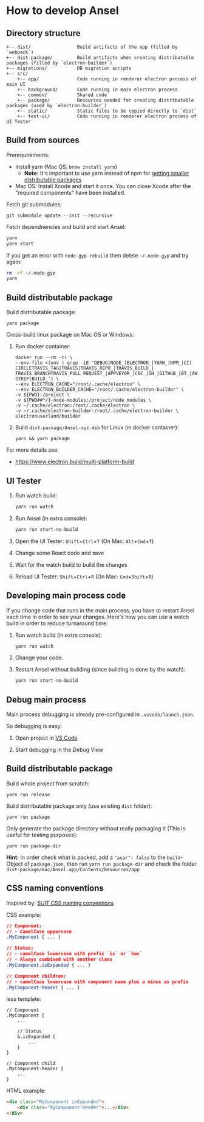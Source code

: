 How to develop Ansel
====================


Directory structure
-------------------

    +-- dist/                 Build artifacts of the app (filled by `webpack`)
    +-- dist-package/         Build artifacts when creating distributable packages (filled by `electron-builder`)
    +-- migrations/           DB migration scripts
    +-- src/
        +-- app/              Code running in renderer electron process of main UI
        +-- background/       Code running in main electron process
        +-- common/           Shared code
        +-- package/          Resources needed for creating distributable packages (used by `electron-builder`)
        +-- static/           Static files to be copied directly to `dist`
        +-- test-ui/          Code running in renderer electron process of UI Tester


Build from sources
------------------

Prerequirements:

  - Install yarn (Mac OS: `brew install yarn`)
    - **Note:** It's important to use yarn instead of npm for
      [getting smaller distributable packages](https://github.com/electron-userland/electron-builder/issues/1147#issuecomment-276284477)
  - Mac OS: Install Xcode and start it once. You can close Xcode after the "required components" have been installed.

Fetch git submodules:

    git submodule update --init --recursive

Fetch dependnencies and build and start Ansel:

```bash
yarn
yarn start
```

If you get an error with `node-gyp rebuild` then delete `~/.node-gyp` and try again:

```bash
rm -rf ~/.node-gyp
yarn
```


Build distributable package
---------------------------

Build distributable package:

    yarn package

Cross-build linux package on Mac OS or Windows:

  1.  Run docker container:

          docker run --rm -ti \
          --env-file <(env | grep -iE 'DEBUG|NODE_|ELECTRON_|YARN_|NPM_|CI|  CIRCLETRAVIS_TAG|TRAVIS|TRAVIS_REPO_|TRAVIS_BUILD_|  TRAVIS_BRANCHTRAVIS_PULL_REQUEST_|APPVEYOR_|CSC_|GH_|GITHUB_|BT_|AWS_|  STRIP|BUILD_') \
          --env ELECTRON_CACHE="/root/.cache/electron" \
          --env ELECTRON_BUILDER_CACHE="/root/.cache/electron-builder" \
          -v ${PWD}:/project \
          -v ${PWD##*/}-node-modules:/project/node_modules \
          -v ~/.cache/electron:/root/.cache/electron \
          -v ~/.cache/electron-builder:/root/.cache/electron-builder \
          electronuserland/builder

  2.  Build `dist-package/Ansel-xyz.deb` for Linux (in docker container):

          yarn && yarn package

For more details see:

  - https://www.electron.build/multi-platform-build


UI Tester
---------

1. Run watch build:
    ```bash
    yarn run watch
    ```

2. Run Ansel (in extra console):
    ```bash
    yarn run start-no-build
    ```

3. Open the UI Tester: `Shift`+`Ctrl`+`T` (On Mac: `Alt`+`Cmd`+`T`)

4. Change some React code and save

5. Wait for the watch build to build the changes

6. Reload UI Tester: `Shift`+`Ctrl`+`R` (On Mac: `Cmd`+`Shift`+`R`)



Developing main process code
----------------------------

If you change code that runs in the main process, you have to restart Ansel each time in order to see your changes.
Here's how you can use a watch build in order to reduce turnaround time:

1. Run watch build (in extra console):
    ```bash
    yarn run watch
    ```

2. Change your code.

3. Restart Ansel without building (since building is done by the watch):
    ```bash
    yarn run start-no-build
    ```



Debug main process
------------------

Main process debugging is already pre-configured in `.vscode/launch.json`.

So debugging is easy:

1. Open project in [VS Code](https://code.visualstudio.com/)

2. Start debugging in the Debug View



Build distributable package
---------------------------

Build whole project from scratch:

    yarn run release

Build distributable package only (use existing `dist` folder):

    yarn run package

Only generate the package directory without really packaging it (This is useful for testing purposes):

    yarn run package-dir

**Hint:** In order check what is packed, add a `"asar": false` to the `build`-Object of `package.json`, then run
`yarn run package-dir` and check the folder `dist-package/mac/Ansel.app/Contents/Resources/app`



CSS naming conventions
----------------------

Inspired by: [SUIT CSS naming conventions](https://github.com/suitcss/suit/blob/master/doc/naming-conventions.md)

CSS example:

```css
// Component:
// - CamelCase uppercase
.MyComponent { ... }

// Status:
// - camelCase lowercase with prefix `is` or `has`
// - Always combined with another class
.MyComponent.isExpanded { ... }

// Component children:
// - camelCase lowercase with component name plus a minus as prefix
.MyComponent-header { ... }
```

less template:

```less
// Component
.MyComponent {
    ...

    // Status
    &.isExpanded {
        ...
    }
}

// Component child
.MyComponent-header {
    ...
}
```

HTML example:

```html
<div class="MyComponent isExpanded">
    <div class="MyComponent-header">...</div>
</div>
```
